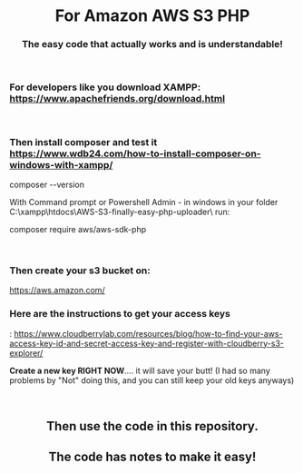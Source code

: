 <h1 style="text-align: center;">For Amazon AWS S3 PHP</h1>
<h3 style="text-align: center;">The easy code that actually works and is understandable!</h3>
&nbsp;
<h3>For developers like you download <strong>XAMPP</strong>:
<a href="https://www.apachefriends.org/download.html">https://www.apachefriends.org/download.html</a></h3>
&nbsp;
<h3>Then <strong>install composer</strong> and test it
<a href="https://www.wdb24.com/how-to-install-composer-on-windows-with-xampp/">https://www.wdb24.com/how-to-install-composer-on-windows-with-xampp/</a></h3>
composer --version

With Command prompt or Powershell Admin -
in windows in your folder C:\xampp\htdocs\AWS-S3-finally-easy-php-uploader\ run:

composer require aws/aws-sdk-php

&nbsp;
<h3>Then <strong>create your s3</strong> <strong>bucket</strong> on:</h3>
<a href="https://aws.amazon.com/">https://aws.amazon.com/</a>
&nbsp;
<h3>Here are the instructions to <strong>get your access keys</strong></h3>:
<a href="https://www.cloudberrylab.com/resources/blog/how-to-find-your-aws-access-key-id-and-secret-access-key-and-register-with-cloudberry-s3-explorer/">https://www.cloudberrylab.com/resources/blog/how-to-find-your-aws-access-key-id-and-secret-access-key-and-register-with-cloudberry-s3-explorer/</a>

<strong>Create a new key RIGHT NOW</strong>.... it will save your butt!
(I had so many problems by "Not" doing this, and you can still keep your old keys anyways)

&nbsp;
<h2 style="text-align: center;">Then use the code in this repository.</h2>
<h2 style="text-align: center;">The code has notes to make it easy!</h2>
